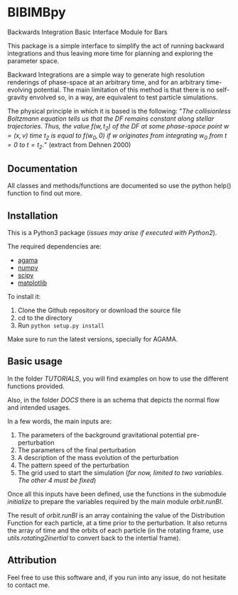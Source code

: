 # BIBIMBpy
Backwards Integration Basic Interface Module for Bars

This package is a simple interface to simplify the act of running backward integrations and thus leaving more time for planning and exploring the parameter space.

Backward Integrations are a simple way to generate high resolution renderings of phase-space at an arbitrary time, and for an arbitrary time-evolving potential. The main limitation of this method is that there is no self-gravity envolved so, in a way, are equivalent to test particle simulations. 

The physical principle in which it is based is the following: "_The collisionless Boltzmann equation tells us that the DF remains constant along stellar trajectories. Thus, the value $f(w,t_2)$ of the DF at some phase-space point $w = (x, v)$ time $t_2$ is equal to $f(w_0,0)$ if $w$ originates from integrating $w_0$ from $t = 0$ to $t = t_2$._" (extract from Dehnen 2000)

## Documentation

All classes and methods/functions are documented so use the python help() function to find out more.


## Installation

This is a Python3 package (*issues may arise if executed with Python2*).

The required dependencies are:
* [agama](https://github.com/GalacticDynamics-Oxford/Agama)
* [numpy](http://www.numpy.org/)
* [scipy](http://www.scipy.org/)
* [matplotlib](https://matplotlib.org)


To install it:
1. Clone the Github repository or download the source file
2. cd to the directory
3. Run ```python setup.py install```

Make sure to run the latest versions, specially for AGAMA.

## Basic usage

In the folder *TUTORIALS*, you will find examples on how to use the different functions provided.

Also, in the folder *DOCS* there is an schema that depicts the normal flow and intended usages. 

In a few words, the main inputs are:
1. The parameters of the background gravitational potential pre-perturbation
2. The parameters of the final perturbation
3. A description of the mass evolution of the perturbation
4. The pattern speed of the perturbation
5. The grid used to start the simulation (*for now, limited to two variables. The other 4 must be fixed*)

Once all this inputs have been defined, use the functions in the submodule _initialize_ to prepare the variables required by the main module _orbit.runBI_.

The result of _orbit.runBI_ is an array containing the value of the Distribution Function for each particle, at a time prior to the perturbation. It also returns the array of time and the orbits of each particle (in the rotating frame, use _utils.rotating2inertial_ to convert back to the intertial frame).


## Attribution

Feel free to use this software and, if you run into any issue, do not hesitate to contact me. 